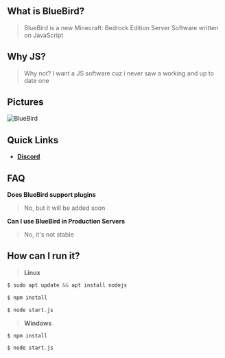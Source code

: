## What is BlueBird?

> BlueBird is a new Minecraft: Bedrock Edition Server Software written on JavaScript

## Why JS?
> Why not? I want a JS software cuz i never saw a working and up to date one

## Pictures
<img src="https://media.discordapp.net/attachments/947005759537971270/948471077892415518/unknown.png" alt="BlueBird">

## Quick Links

* __[Discord](https://discord.gg/KQCYsxAD2b)__

## FAQ
**Does BlueBird support plugins**
> No, but it will be added soon

**Can I use BlueBird in Production Servers**
> No, it's not stable

## How can I run it?
>**Linux**
```php
$ sudo apt update && apt install nodejs
```
```php
$ npm install
```
```php
$ node start.js
```
>**Windows**
```php
$ npm install
```
```php
$ node start.js
```
